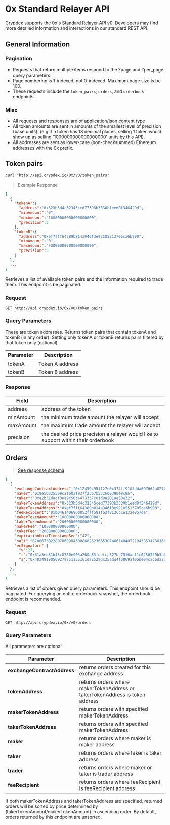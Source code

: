 # 0x Standard Relayer API

Crypdex supports the 0x's [Standard Relayer API v0](https://github.com/0xProject/standard-relayer-api/blob/master/http/v0.md). Developers may find more detailed information and interactions in our standard REST API.

## General Information

### Pagination

* Requests that return multiple items respond to the ?page and ?per_page query parameters.
* Page numbering is 1-indexed, not 0-indexed. Maximum page size is be 100.
* These requests include the `token_pairs`, `orders`, and `orderbook` endpoints.

### Misc

* All requests and responses are of application/json content type
* All token amounts are sent in amounts of the smallest level of precision (base units). (e.g if a token has 18 decimal places, selling 1 token would show up as selling '1000000000000000000' units by this API).
* All addresses are sent as lower-case (non-checksummed) Ethereum addresses with the 0x prefix.

## Token pairs

```shell
curl "http://api.crypdex.io/0x/v0/token_pairs"
```

> Example Response

```json
[
  {
    "tokenA":{
      "address":"0x323b5d4c32345ced77393b3530b1eed0f346429d",
      "minAmount":"0",
      "maxAmount":"10000000000000000000",
      "precision":5
    },
    "tokenB":{
      "address":"0xef7fff64389b814a946f3e92105513705ca6b990",
      "minAmount":"0",
      "maxAmount":"50000000000000000000",
      "precision":5
    }
  },
  ...
]
```

Retrieves a list of available token pairs and the information required to trade them. This endpoint is be paginated.

### Request

`GET http://api.crypdex.io/0x/v0/token_pairs`

### Query Parameters

These are token addresses. Returns token pairs that contain tokenA and tokenB (in any order). Setting only tokenA or tokenB returns pairs filtered by that token only (optional)

| Parameter | Description     |
| --------- | --------------- |
| tokenA    | Token A address |
| tokenB    | Token B address |

### Response

| Field     | Description                                                                        |
| --------- | ---------------------------------------------------------------------------------- |
| address   | address of the token                                                               |
| minAmount | the minimum trade amount the relayer will accept                                   |
| maxAmount | the maximum trade amount the relayer will accept                                   |
| precision | the desired price precision a relayer would like to support within their orderbook |

<!-- ------ -->

<!-- ORDERS -->

<!-- ------ -->

## Orders

> [See response schema](https://github.com/0xProject/0x.js/blob/development/packages/json-schemas/schemas/signed_orders_schema.ts#L1)

```json
[
  {
    "exchangeContractAddress":"0x12459c951127e0c374ff9105dda097662a027093",
    "maker":"0x9e56625509c2f60af937f23b7b532600390e8c8b",
    "taker":"0xa2b31dacf30a9c50ca473337c01d8a201ae33e32",
    "makerTokenAddress":"0x323b5d4c32345ced77393b3530b1eed0f346429d",
    "takerTokenAddress":"0xef7fff64389b814a946f3e92105513705ca6b990",
    "feeRecipient":"0xb046140686d052fff581f63f8136cce132e857da",
    "makerTokenAmount":"10000000000000000",
    "takerTokenAmount":"20000000000000000",
    "makerFee":"100000000000000",
    "takerFee":"200000000000000",
    "expirationUnixTimestampSec":"42",
    "salt":"67006738228878699843088602623665307406148487219438534730168799356281242528500",
    "ecSignature":{
      "v":27,
      "r":"0x61a3ed31b43c8780e905a260a35faefcc527be7516aa11c0256729b5b351bc33",
      "s":"0x40349190569279751135161d22529dc25add4f6069af05be04cacbda2ace2254"
    }
  },
  ...
]
```

Retrieves a list of orders given query parameters. This endpoint should be paginated. For querying an entire orderbook snapshot, the orderbook endpoint is recommended.

### Request

`GET http://api.crypdex.io/0x/v0/orders`

### Query Parameters

All parameters are optional.

| Parameter                   | Description                                                                  |
| --------------------------- | ---------------------------------------------------------------------------- |
| **exchangeContractAddress** | returns orders created for this exchange address                             |
| **tokenAddress**            | returns orders where makerTokenAddress or takerTokenAddress is token address |
| **makerTokenAddress**       | returns orders with specified makerTokenAddress                              |
| **takerTokenAddress**       | returns orders with specified makerTokenAddress                              |
| **maker**                   | returns orders where maker is maker address                                  |
| **taker**                   | returns orders where taker is taker address                                  |
| **trader**                  | returns orders where maker or taker is trader address                        |
| **feeRecipient**            | returns orders where feeRecipient is feeRecipient address                    |

If both makerTokenAddress and takerTokenAddress are specified, returned orders will be sorted by price determined by (takerTokenAmount/makerTokenAmount) in ascending order. By default, orders returned by this endpoint are unsorted.
